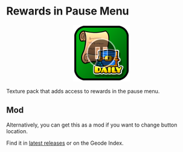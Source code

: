 # Rewards in Pause Menu

<p align="center"><img src="pack.png" width="150" alt="the pack's icon" /></p>

Texture pack that adds access to rewards in the pause menu.

## Mod

Alternatively, you can get this as a mod if you want to change button location.

Find it in [latest releases](https://github.com/Kingminer7/quests-in-pause/releases/latest) or on the Geode Index.